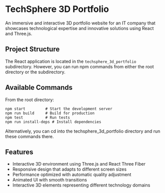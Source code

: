 # TechSphere 3D Portfolio

An immersive and interactive 3D portfolio website for an IT company that showcases technological expertise and innovative solutions using React and Three.js.

## Project Structure

The React application is located in the `techsphere_3d_portfolio` subdirectory. However, you can run npm commands from either the root directory or the subdirectory.

## Available Commands

From the root directory:

```
npm start         # Start the development server
npm run build     # Build for production
npm test          # Run tests
npm run install-deps # Install dependencies
```

Alternatively, you can cd into the techsphere_3d_portfolio directory and run these commands there.

## Features

- Interactive 3D environment using Three.js and React Three Fiber
- Responsive design that adapts to different screen sizes
- Performance optimized with automatic quality adjustment
- Animated UI with smooth transitions
- Interactive 3D elements representing different technology domains